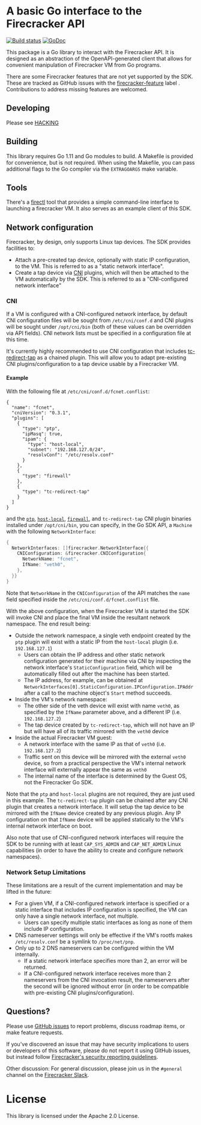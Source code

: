A basic Go interface to the Firecracker API
====

[![Build status](https://badge.buildkite.com/de08ca676829bedbf6de040c2c2ba1a5d2892e220997c2abdd.svg?branch=main)](https://buildkite.com/firecracker-microvm/firecracker-go-sdk)
[![GoDoc](https://godoc.org/titan/lib/firecracker?status.svg)](https://godoc.org/titan/lib/firecracker)

This package is a Go library to interact with the Firecracker API. It
is designed as an abstraction of the OpenAPI-generated client that
allows for convenient manipulation of Firecracker VM from Go programs.

There are some Firecracker features that are not yet supported by the
SDK.  These are tracked as GitHub issues with the
[firecracker-feature](https://titan/lib/firecracker/issues?q=is%3Aissue+is%3Aopen+label%3Afirecracker-feature)
label . Contributions to address missing features are welcomed.

Developing
---

Please see [HACKING](HACKING.md)

Building
---

This library requires Go 1.11 and Go modules to build.  A Makefile is provided
for convenience, but is not required.  When using the Makefile, you can pass
additional flags to the Go compiler via the `EXTRAGOARGS` make variable.

Tools
---

There's a [firectl](https://github.com/firecracker-microvm/firectl/)
tool that provides a simple command-line interface to launching a
firecracker VM. It also serves as an example client of this SDK.

Network configuration
---

Firecracker, by design, only supports Linux tap devices. The SDK
provides facilities to:
* Attach a pre-created tap device, optionally with static IP configuration, to
  the VM. This is referred to as a "static network interface".
* Create a tap device via [CNI](https://github.com/containernetworking/cni) plugins, 
  which will then be attached to the VM automatically by the SDK. This is referred 
  to as a "CNI-configured network interface"
  
### CNI
If a VM is configured with a CNI-configured network interface, by default CNI configuration
files will be sought from `/etc/cni/conf.d` and CNI plugins will be sought under
`/opt/cni/bin` (both of these values can be overridden via API fields). CNI network lists
must be specified in a configuration file at this time.

It's currently highly recommended to use CNI configuration that includes
[tc-redirect-tap](https://github.com/awslabs/tc-redirect-tap) as a chained plugin.
This will allow you to adapt pre-existing CNI plugins/configuration to a tap device
usable by a Firecracker VM.

#### Example

With the following file at `/etc/cni/conf.d/fcnet.conflist`:
```
{
  "name": "fcnet",
  "cniVersion": "0.3.1",
  "plugins": [
    {
      "type": "ptp",
      "ipMasq": true,
      "ipam": {
        "type": "host-local",
        "subnet": "192.168.127.0/24",
        "resolvConf": "/etc/resolv.conf"
      }
    },
    {
      "type": "firewall"
    },
    {
      "type": "tc-redirect-tap"
    }
  ]
}
```

and the 
[`ptp`](https://github.com/containernetworking/plugins/tree/master/plugins/main/ptp), 
[`host-local`](https://github.com/containernetworking/plugins/tree/master/plugins/ipam/host-local),
[`firewall`](https://github.com/containernetworking/plugins/tree/master/plugins/meta/firewall),
and `tc-redirect-tap` CNI plugin binaries installed under `/opt/cni/bin`, you can specify,
in the Go SDK API, a `Machine` with the following `NetworkInterface`:
```go
{
  NetworkInterfaces: []firecracker.NetworkInterface{{
    CNIConfiguration: &firecracker.CNIConfiguration{
      NetworkName: "fcnet",
      IfName: "veth0",
    },
  }}
}
```

Note that `NetworkName` in the `CNIConfiguration` of the API matches the `name` field 
specified inside the `/etc/cni/conf.d/fcnet.conflist` file.

With the above configuration, when the Firecracker VM is started the SDK will invoke
CNI and place the final VM inside the resultant network namespace. The end result being:
* Outside the network namespace, a single veth endpoint created by the `ptp` plugin will
  exist with a static IP from the `host-local` plugin (i.e. `192.168.127.1`)
  * Users can obtain the IP address and other static network configuration generated for
    their machine via CNI by inspecting the network interface's `StaticConfiguration`
    field, which will be automatically filled out after the machine has been started.
  * The IP address, for example, can be obtained at
    `NetworkInterfaces[0].StaticConfiguration.IPConfiguration.IPAddr` after a call to the
    machine object's `Start` method succeeds.
* Inside the VM's network namespace:
    * The other side of the veth device will exist with name `veth0`, as specified by the
      `IfName` parameter above, and a different IP (i.e. `192.168.127.2`)
    * The tap device created by `tc-redirect-tap`, which will not have an IP but will have
      all of its traffic mirrored with the `veth0` device
* Inside the actual Firecracker VM guest:
    * A network interface with the same IP as that of `veth0` (i.e. `192.168.127.2`)
    * Traffic sent on this device will be mirrored with the external `veth0` device,
      so from a practical perspective the VM's internal network interface will externally
      appear the same as `veth0`
    * The internal name of the interface is determined by the Guest OS, not the Firecracker
      Go SDK.

Note that the `ptp` and `host-local` plugins are not required, they are just used in this
example. The `tc-redirect-tap` plugin can be chained after any CNI plugin that creates a
network interface. It will setup the tap device to be mirrored with the `IfName` device
created by any previous plugin. Any IP configuration on that `IfName` device will be
applied statically to the VM's internal network interface on boot.

Also note that use of CNI-configured network interfaces will require the SDK to be running with at least
`CAP_SYS_ADMIN` and `CAP_NET_ADMIN` Linux capabilities (in order to have the 
ability to create and configure network namespaces).

### Network Setup Limitations
These limitations are a result of the current implementation and may be lifted in the future:
* For a given VM, if a CNI-configured network interface is specified or a static interface
  that includes IP configuration is specified, the VM can only have a single
  network interface, not multiple.
  * Users can specify multiple static interfaces as long as none of them 
    include IP configuration.
* DNS nameserver settings will only be effective if the VM's rootfs makes
  `/etc/resolv.conf` be a symlink to `/proc/net/pnp`.
* Only up to 2 DNS nameservers can be configured within the VM internally.
  * If a static network interface specifies more than 2, an error will be 
    returned.
  * If a CNI-configured network interface receives more than 2 nameservers from the CNI 
    invocation result, the nameservers after the second will be ignored without 
    error (in order to be compatible with pre-existing CNI plugins/configuration).

Questions?
---

Please use
[GitHub issues](https://titan/lib/firecracker/issues)
to report problems, discuss roadmap items, or make feature requests.

If you've discovered an issue that may have security implications to
users or developers of this software, please do not report it using
GitHub issues, but instead follow
[Firecracker's security reporting guidelines](https://github.com/firecracker-microvm/firecracker/blob/main/SECURITY.md).

Other discussion: For general discussion, please join us in the
`#general` channel on the [Firecracker Slack](https://join.slack.com/t/firecracker-microvm/shared_invite/zt-oxbm7tqt-GLlze9zZ7sdRSDY6OnXXHg).

License
====

This library is licensed under the Apache 2.0 License. 
